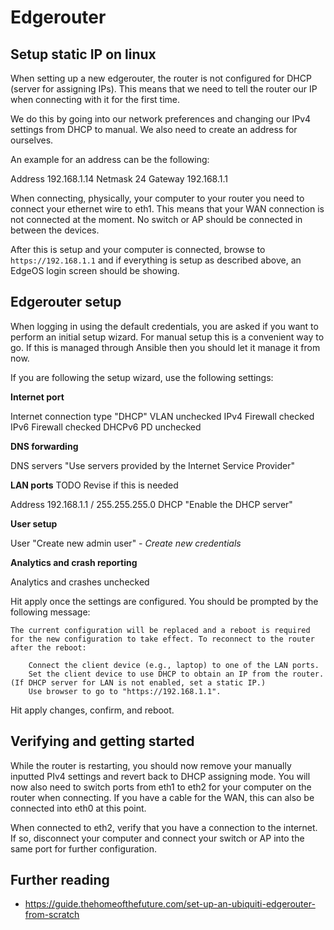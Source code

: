 # Edgerouter

## Setup static IP on linux

When setting up a new edgerouter, the router is not configured for DHCP (server for assigning IPs). This means that we need to tell the router our IP when connecting with it for the first time.

We do this by going into our network preferences and changing our IPv4 settings from DHCP to manual. We also need to create an address for ourselves.

An example for an address can be the following:

Address     192.168.1.14
Netmask     24
Gateway     192.168.1.1

When connecting, physically, your computer to your router you need to connect your ethernet wire to eth1. This means that your WAN connection is not connected at the moment. No switch or AP should be connected in between the devices.

After this is setup and your computer is connected, browse to `https://192.168.1.1` and if everything is setup as described above, an EdgeOS login screen should be showing.

## Edgerouter setup

When logging in using the default credentials, you are asked if you want to perform an initial setup wizard. For manual setup this is a convenient way to go. If this is managed through Ansible then you should let it manage it from now.

If you are following the setup wizard, use the following settings:

**Internet port**

Internet connection type        "DHCP"
VLAN                            unchecked
IPv4 Firewall                   checked
IPv6 Firewall                   checked
DHCPv6 PD                       unchecked

**DNS forwarding**

DNS servers                     "Use servers provided by the Internet Service Provider"

**LAN ports** TODO Revise if this is needed

Address                         192.168.1.1 / 255.255.255.0
DHCP                            "Enable the DHCP server"

**User setup**

User                            "Create new admin user" - *Create new credentials*

**Analytics and crash reporting**

Analytics and crashes           unchecked


Hit apply once the settings are configured. You should be prompted by the following message:

```
The current configuration will be replaced and a reboot is required for the new configuration to take effect. To reconnect to the router after the reboot:

    Connect the client device (e.g., laptop) to one of the LAN ports.
    Set the client device to use DHCP to obtain an IP from the router. (If DHCP server for LAN is not enabled, set a static IP.)
    Use browser to go to "https://192.168.1.1".
```

Hit apply changes, confirm, and reboot.

## Verifying and getting started

While the router is restarting, you should now remove your manually inputted PIv4 settings and revert back to DHCP assigning mode. You will now also need to switch ports from eth1 to eth2 for your computer on the router when connecting. If you have a cable for the WAN, this can also be connected into eth0 at this point.

When connected to eth2, verify that you have a connection to the internet. If so, disconnect your computer and connect your switch or AP into the same port for further configuration.

## Further reading

* https://guide.thehomeofthefuture.com/set-up-an-ubiquiti-edgerouter-from-scratch
